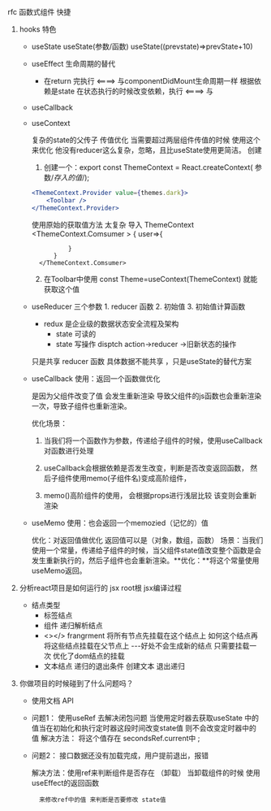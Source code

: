 

rfc 函数式组件 快捷
1. hooks 特色

    - useState
        useState(参数/函数)
        useState((prevstate)=>prevState+10)
    - useEffect
        生命周期的替代
        - 在return 完执行 <====> 与componentDidMount生命周期一样
        根据依赖是state 在状态执行的时候改变依赖，执行 <====> 与
    - useCallback

    - useContext 

        复杂的state的父传子 传值优化
        当需要超过两层组件传值的时候 使用这个来优化  他没有reducer这么复杂，忽略，且比useState使用更简洁。
        创建 
        1. 创建一个：export const ThemeContext = React.createContext( 参数/*存入的值*/);
        ```jsx
        <ThemeContext.Provider value={themes.dark}>
            <Toolbar />
        </ThemeContext.Provider>
        ``` 
        使用原始的获取值方法 太复杂
            导入 ThemeContext
            <ThemeContext.Comsumer >
                {
                    user=>{

                    }
                }
            </ThemeContext.Comsumer>
        2. 在Toolbar中使用 const Theme=useContext(ThemeContext) 就能获取这个值
    - useReducer
        三个参数 1. reducer 函数 2. 初始值 3. 初始值计算函数

        - redux 是企业级的数据状态安全流程及架构
            - state 可读的
            - state 写操作 disptch action->reducer ->旧新状态的操作
            
        只是共享 reducer 函数 具体数据不能共享  ，只是useState的替代方案


    - useCallback
        使用：返回一个函数做优化

        是因为父组件改变了值 会发生重新渲染 导致父组件的js函数也会重新渲染一次，导致子组件也重新渲染。




        优化场景：
        1. 当我们将一个函数作为参数，传递给子组件的时候，使用useCallback对函数进行处理

        2. useCallback会根据依赖是否发生改变，判断是否改变返回函数，
        然后子组件使用memo(子组件名)变成高阶组件，
        3. memo()高阶组件的使用， 会根据props进行浅层比较 该变则会重新渲染
    - useMemo
        使用：也会返回一个memozied（记忆的）值

        优化：对返回值做优化 返回值可以是（对象，数组，函数）
        场景：当我们使用一个常量，传递给子组件的时候，当父组件state值改变整个函数是会发生重新执行的，然后子组件也会重新渲染。**优化：**将这个常量使用useMemo返回。 

    

4. 分析react项目是如何运行的
    jsx
    root根
    jsx编译过程
    - 结点类型
      - 标签结点
      - 组件 递归解析结点
      - <></> frangrment 将所有节点先挂载在这个结点上 如何这个结点再将这些结点挂载在父节点上 ---好处不会生成新的结点 只需要挂载一次 优化了dom结点的挂载
      - 文本结点 递归的退出条件 创建文本 退出递归 


5. 你做项目的时候碰到了什么问题吗？
    - 使用文档 API
    - 问题1： 使用useRef 去解决闭包问题
            当使用定时器去获取useState 中的值当在初始化和执行定时器这段时间改变state值 则不会改变定时器中的值 
        解决方法： 将这个值存在 secondsRef.current中 ;
    - 问题2： 接口数据还没有加载完成，用户提前退出，报错

        解决方法：使用ref来判断组件是否存在 （卸载）
            当卸载组件的时候 使用useEffect的返回函数 
            
            来修改ref中的值 来判断是否要修改 state值
